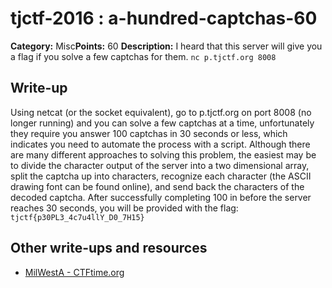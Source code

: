 # tjctf-2016 : a-hundred-captchas-60

**Category:** Misc**Points:** 60
**Description:** I heard that this server will give you a flag if you solve a few captchas for them. `nc p.tjctf.org 8008`

## Write-up

Using netcat (or the socket equivalent), go to p.tjctf.org on port 8008 (no longer running) and you can solve a few captchas at a time, unfortunately they require you answer 100 captchas in 30 seconds or less, which indicates you need to automate the process with a script. Although there are many different approaches to solving this problem, the easiest may be to divide the character output of the server into a two dimensional array, split the captcha up into characters, recognize each character (the ASCII drawing font can be found online), and send back the characters of the decoded captcha. After successfully completing 100 in before the server reaches 30 seconds, you will be provided with the flag:  `tjctf{p30PL3_4c7u4llY_D0_7H15}`

## Other write-ups and resources

* [MilWestA - CTFtime.org](https://ctftime.org/task/2449)
